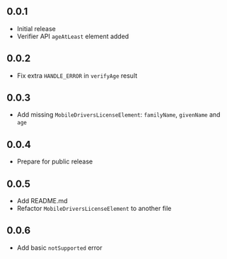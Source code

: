 ## 0.0.1

- Initial release
- Verifier API `ageAtLeast` element added


## 0.0.2
- Fix extra `HANDLE_ERROR` in `verifyAge` result

## 0.0.3
- Add missing `MobileDriversLicenseElement`: `familyName`, `givenName` and `age`

## 0.0.4
- Prepare for public release

## 0.0.5
- Add README.md
- Refactor `MobileDriversLicenseElement` to another file

## 0.0.6
- Add basic `notSupported` error
